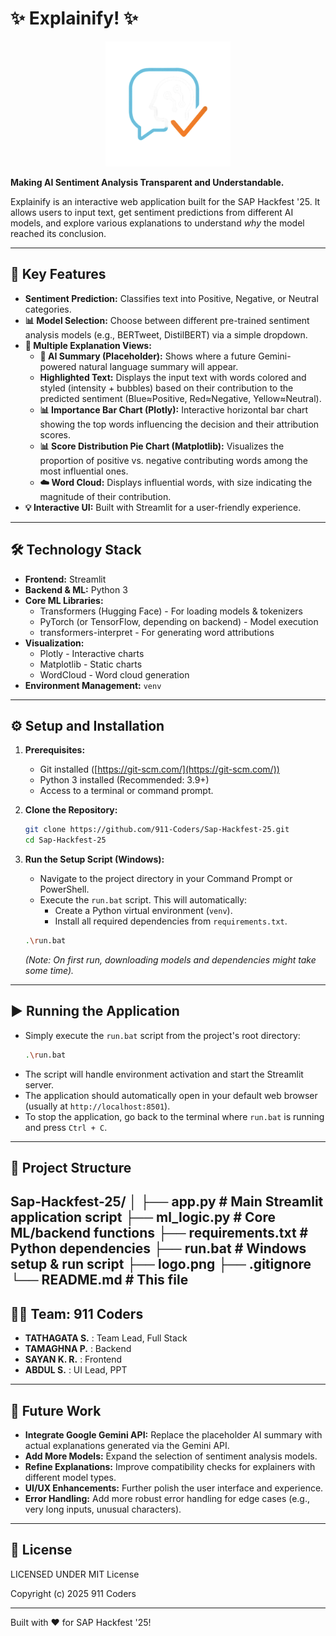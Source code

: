 # ✨ Explainify! ✨

<p align="center">
  <img src="logo.png" alt="Explainify Logo" width="200"/>
</p>

**Making AI Sentiment Analysis Transparent and Understandable.**

Explainify is an interactive web application built for the SAP Hackfest '25. It allows users to input text, get sentiment predictions from different AI models, and explore various explanations to understand *why* the model reached its conclusion.

---

## 🚀 Key Features

*   **Sentiment Prediction:** Classifies text into Positive, Negative, or Neutral categories.
*   **📊 Model Selection:** Choose between different pre-trained sentiment analysis models (e.g., BERTweet, DistilBERT) via a simple dropdown.
*   **💬 Multiple Explanation Views:**
    *   **📝 AI Summary (Placeholder):** Shows where a future Gemini-powered natural language summary will appear.
    *   **Highlighted Text:** Displays the input text with words colored and styled (intensity + bubbles) based on their contribution to the predicted sentiment (Blue≈Positive, Red≈Negative, Yellow≈Neutral).
    *   **📊 Importance Bar Chart (Plotly):** Interactive horizontal bar chart showing the top words influencing the decision and their attribution scores.
    *   **📊 Score Distribution Pie Chart (Matplotlib):** Visualizes the proportion of positive vs. negative contributing words among the most influential ones.
    *   **☁️ Word Cloud:** Displays influential words, with size indicating the magnitude of their contribution.
*   **💡 Interactive UI:** Built with Streamlit for a user-friendly experience.

---

## 🛠️ Technology Stack

*   **Frontend:** Streamlit
*   **Backend & ML:** Python 3
*   **Core ML Libraries:**
    *   Transformers (Hugging Face) - For loading models & tokenizers
    *   PyTorch (or TensorFlow, depending on backend) - Model execution
    *   transformers-interpret - For generating word attributions
*   **Visualization:**
    *   Plotly - Interactive charts
    *   Matplotlib - Static charts
    *   WordCloud - Word cloud generation
*   **Environment Management:** `venv`

---

## ⚙️ Setup and Installation

1.  **Prerequisites:**
    *   Git installed ([https://git-scm.com/](https://git-scm.com/))
    *   Python 3 installed (Recommended: 3.9+)
    *   Access to a terminal or command prompt.

2.  **Clone the Repository:**
    ```bash
    git clone https://github.com/911-Coders/Sap-Hackfest-25.git
    cd Sap-Hackfest-25
    ```

3.  **Run the Setup Script (Windows):**
    *   Navigate to the project directory in your Command Prompt or PowerShell.
    *   Execute the `run.bat` script. This will automatically:
        *   Create a Python virtual environment (`venv`).
        *   Install all required dependencies from `requirements.txt`.
    ```bash
    .\run.bat
    ```
    *(Note: On first run, downloading models and dependencies might take some time).*

---

## ▶️ Running the Application

*   Simply execute the `run.bat` script from the project's root directory:
    ```bash
    .\run.bat
    ```
*   The script will handle environment activation and start the Streamlit server.
*   The application should automatically open in your default web browser (usually at `http://localhost:8501`).
*   To stop the application, go back to the terminal where `run.bat` is running and press `Ctrl + C`.

---

## 📁 Project Structure
Sap-Hackfest-25/
│
├── app.py # Main Streamlit application script
├── ml_logic.py # Core ML/backend functions
├── requirements.txt # Python dependencies
├── run.bat # Windows setup & run script
├── logo.png 
├── .gitignore
└── README.md # This file
---

## 🧑‍💻 Team: 911 Coders

*   **TATHAGATA S.** : Team Lead, Full Stack
*   **TAMAGHNA P.** : Backend
*   **SAYAN K. R.** : Frontend
*   **ABDUL S.** : UI Lead, PPT

---

## 🔮 Future Work

*   **Integrate Google Gemini API:** Replace the placeholder AI summary with actual explanations generated via the Gemini API.
*   **Add More Models:** Expand the selection of sentiment analysis models.
*   **Refine Explanations:** Improve compatibility checks for explainers with different model types.
*   **UI/UX Enhancements:** Further polish the user interface and experience.
*   **Error Handling:** Add more robust error handling for edge cases (e.g., very long inputs, unusual characters).

---

## 📄 License

LICENSED UNDER 
MIT License

Copyright (c) 2025 911 Coders

---

Built with ❤️ for SAP Hackfest '25!